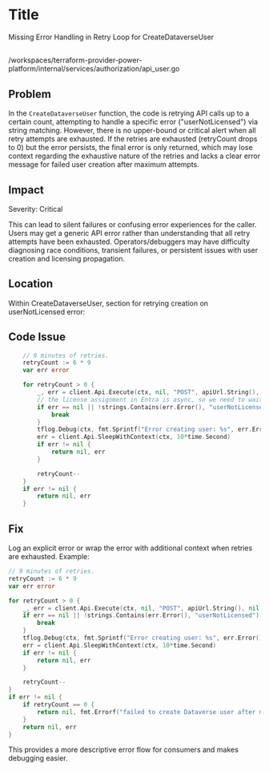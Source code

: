 # Title

Missing Error Handling in Retry Loop for CreateDataverseUser

##

/workspaces/terraform-provider-power-platform/internal/services/authorization/api_user.go

## Problem

In the `CreateDataverseUser` function, the code is retrying API calls up to a certain count, attempting to handle a specific error ("userNotLicensed") via string matching. However, there is no upper-bound or critical alert when all retry attempts are exhausted. If the retries are exhausted (retryCount drops to 0) but the error persists, the final error is only returned, which may lose context regarding the exhaustive nature of the retries and lacks a clear error message for failed user creation after maximum attempts.

## Impact

Severity: Critical

This can lead to silent failures or confusing error experiences for the caller. Users may get a generic API error rather than understanding that all retry attempts have been exhausted. Operators/debuggers may have difficulty diagnosing race conditions, transient failures, or persistent issues with user creation and licensing propagation.

## Location

Within CreateDataverseUser, section for retrying creation on userNotLicensed error:

## Code Issue

```go
	// 9 minutes of retries.
	retryCount := 6 * 9
	var err error

	for retryCount > 0 {
		_, err = client.Api.Execute(ctx, nil, "POST", apiUrl.String(), nil, userToCreate, []int{http.StatusOK}, nil)
		// the license assignment in Entra is async, so we need to wait for that to happen if a user is created in the same terraform run.
		if err == nil || !strings.Contains(err.Error(), "userNotLicensed") {
			break
		}
		tflog.Debug(ctx, fmt.Sprintf("Error creating user: %s", err.Error()))
		err = client.Api.SleepWithContext(ctx, 10*time.Second)
		if err != nil {
			return nil, err
		}

		retryCount--
	}
	if err != nil {
		return nil, err
	}
```

## Fix

Log an explicit error or wrap the error with additional context when retries are exhausted. Example:

```go
// 9 minutes of retries.
retryCount := 6 * 9
var err error

for retryCount > 0 {
	_, err = client.Api.Execute(ctx, nil, "POST", apiUrl.String(), nil, userToCreate, []int{http.StatusOK}, nil)
	if err == nil || !strings.Contains(err.Error(), "userNotLicensed") {
		break
	}
	tflog.Debug(ctx, fmt.Sprintf("Error creating user: %s", err.Error()))
	err = client.Api.SleepWithContext(ctx, 10*time.Second)
	if err != nil {
		return nil, err
	}

	retryCount--
}
if err != nil {
	if retryCount == 0 {
		return nil, fmt.Errorf("failed to create Dataverse user after maximum retries: %w", err)
	}
	return nil, err
}
```

This provides a more descriptive error flow for consumers and makes debugging easier.